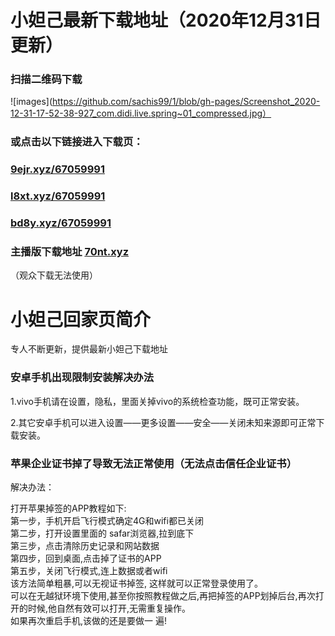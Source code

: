 # 小妲己最新下载地址（2020年12月31日更新）

### 扫描二维码下载
![images](https://github.com/sachis99/1/blob/gh-pages/Screenshot_2020-12-31-17-52-38-927_com.didi.live.spring~01_compressed.jpg）

### 或点击以下链接进入下载页：
### [9ejr.xyz/67059991](http://9ejr.xyz/67059991)<br> 
### [l8xt.xyz/67059991](http://l8xt.xyz/67059991)<br> 
### [bd8y.xyz/67059991](http://bd8y.xyz/67059991)<br> 

### 主播版下载地址 [70nt.xyz](http://70nt.xyz)
（观众下载无法使用）



# 小妲己回家页简介

专人不断更新，提供最新小妲己下载地址<br> 




### 安卓手机出现限制安装解决办法<br>

1.vivo手机请在设置，隐私，里面关掉vivo的系统检查功能，既可正常安装。<br>

2.其它安卓手机可以进入设置——更多设置——安全——关闭未知来源即可正常下载安装。<br>


### 苹果企业证书掉了导致无法正常使用（无法点击信任企业证书）<br>

解决办法：<br>

打开苹果掉签的APP教程如下: <br>
第一步，手机开启飞行模式确定4G和wifi都已关闭 <br>
第二步，打开设置里面的 safar浏览器,拉到底下 <br>
第三步，点击清除历史记录和网站数据 <br>
第四步，回到桌面,点击掉了证书的APP <br>
第五步，关闭飞行模式,连上数据或者wifi<br>
该方法简单粗暴,可以无视证书掉签, 这样就可以正常登录使用了。<br>
可以在无越狱环境下使用,甚至你按照教程做之后,再把掉签的APP划掉后台,再次打开的时候,他自然有效可以打开,无需重复操作。<br>
如果再次重启手机,该做的还是要做一 遍!<br>
